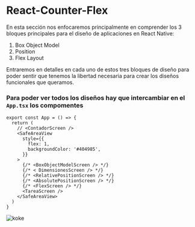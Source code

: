 # React-Counter-Flex
En esta sección nos enfocaremos principalmente en comprender los 3 bloques principales para el diseño de aplicaciones en React
Native:
1. Box Object Model
2. Position
3. Flex Layout

   
Entraremos en detalles en cada uno de estos tres bloques de diseño para poder sentir que tenemos la libertad necesaria para crear los diseños funcionales que queramos.

### Para poder ver todos los diseños hay que intercambiar en el `App.tsx` los compomentes 
```
export const App = () => {
  return (
    // <ContadorScreen />
    <SafeAreaView
      style={{
        flex: 1,
        backgroundColor: '#404985',
      }}
    >
      {/* <BoxObjectModelScreen /> */}
      {/* < DimensionesScreen /> */}
      {/* <RelativePositionScreen /> */}
      {/* <AbsolutePositionScreen /> */}
      {/* <FlexScreen /> */}
      <TareaScreen />
    </SafeAreaView>
  )
}
```

![koke](https://github.com/manuels-bts/React-Counter-Flex/assets/116088500/264271d1-4686-46eb-bed3-366e2a2eeb12)
